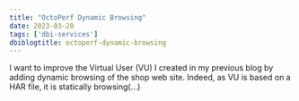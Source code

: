 ```yaml
---
title: "OctoPerf Dynamic Browsing"
date: 2023-03-20
tags: ['dbi-services']
dbiblogtitle: octoperf-dynamic-browsing
---
```

I want to improve the Virtual User (VU) I created in my previous blog by adding dynamic browsing of the shop web site. Indeed, as VU is based on a HAR file, it is statically browsing(…)